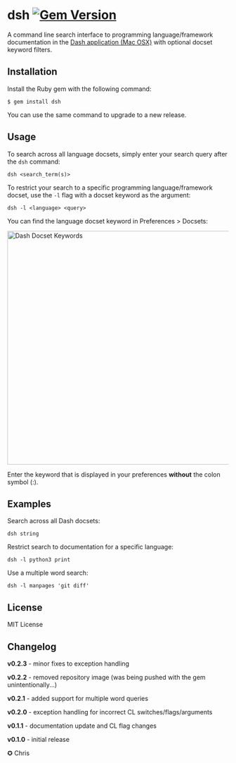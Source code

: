 # dsh [![Gem Version](https://badge.fury.io/rb/dsh.png)](http://badge.fury.io/rb/dsh)

A command line search interface to programming language/framework documentation in the [Dash application (Mac OSX)](http://kapeli.com/dash) with optional docset keyword filters.

## Installation

Install the Ruby gem with the following command:

    $ gem install dsh

You can use the same command to upgrade to a new release.

## Usage

To search across all language docsets, simply enter your search query after the `dsh` command:

	dsh <search_term(s)>

To restrict your search to a specific programming language/framework docset, use the `-l` flag with a docset keyword as the argument:

	dsh -l <language> <query>

You can find the language docset keyword in Preferences > Docsets:

<img src="https://raw.github.com/chrissimpkins/dsh/image-include/img/docset_keywords.png" width="598" height="530" alt="Dash Docset Keywords">

Enter the keyword that is displayed in your preferences **without** the colon symbol (:).

## Examples

Search across all Dash docsets:

```
dsh string
```

Restrict search to documentation for a specific language:

```
dsh -l python3 print
```

Use a multiple word search:
```
dsh -l manpages 'git diff'
```

## License
MIT License

## Changelog
**v0.2.3** - minor fixes to exception handling

**v0.2.2** - removed repository image (was being pushed with the gem unintentionally...)

**v0.2.1** - added support for multiple word queries

**v0.2.0** - exception handling for incorrect CL switches/flags/arguments

**v0.1.1** - documentation update and CL flag changes

**v0.1.0** - initial release

✪ Chris
